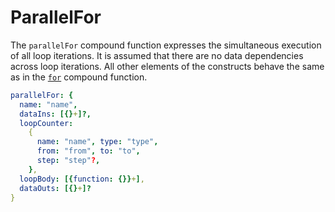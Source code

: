 # ParallelFor

The `parallelFor` compound function expresses the simultaneous execution of all loop iterations. It is assumed that there are no data dependencies across loop iterations. All other elements of the constructs behave the same as in the [`for`](for.md) compound function.

````yaml
parallelFor: {
  name: "name",
  dataIns: [{}+]?,
  loopCounter: 
    {
      name: "name", type: "type",
      from: "from", to: "to",
      step: "step"?,
    },
  loopBody: [{function: {}}+],
  dataOuts: [{}+]?
}
````